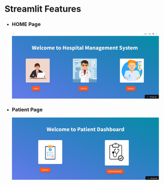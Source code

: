 # Streamlit Features

- ### **HOME Page**
  ![App Screenshot](https://github.com/Komalsai234/Hospital-Management-System/blob/2b4ee1bb0016191e9a36ae744dd61f9050f0df1a/Screenshots/Home.png)


- ### **Patient Page**

  
  ![App Screenshot](https://github.com/Komalsai234/Hospital-Management-System/blob/436d40356a81e9dd34f85f1feaaa56c7b57e5b60/Screenshots/Patient.png)
